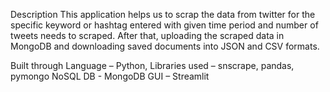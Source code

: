 Description
This application helps us to scrap the data from twitter for the specific keyword or hashtag entered with given time period and number of tweets needs to scraped. After that, uploading the scraped data in MongoDB and downloading saved documents into JSON and CSV formats.

Built through
Language – Python, 
Libraries used – snscrape, pandas, pymongo
NoSQL DB - MongoDB
GUI – Streamlit


